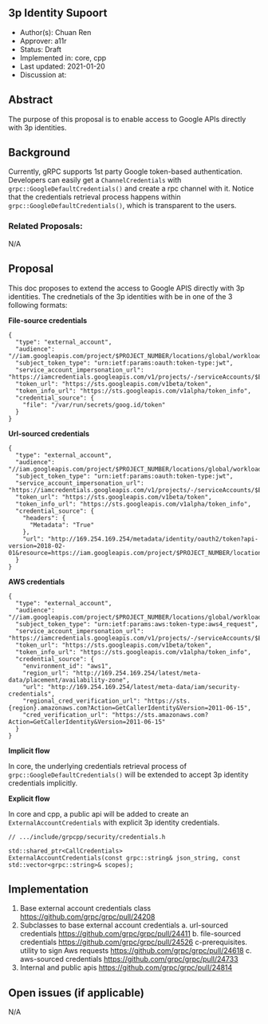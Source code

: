 3p Identity Supoort
----
* Author(s): Chuan Ren
* Approver: a11r
* Status: Draft
* Implemented in: core, cpp
* Last updated: 2021-01-20
* Discussion at: 

## Abstract

The purpose of this proposal is to enable access to Google APIs directly with 3p identities.

## Background

Currently, gRPC supports 1st party Google token-based authentication. Developers can easily get a `ChannelCredentials` with `grpc::GoogleDefaultCredentials()` and create a rpc channel with it. Notice that the credentials retrieval process happens within `grpc::GoogleDefaultCredentials()`, which is transparent to the users.

### Related Proposals: 
N/A

## Proposal

This doc proposes to extend the access to Google APIS directly with 3p identities. The crednetials of the 3p identities with be in one of the 3 following formats:

**File-source credentials**
```
{
  "type": "external_account",
  "audience": "//iam.googleapis.com/project/$PROJECT_NUMBER/locations/global/workloadIdentityPools/$POOL_ID/providers/$PROVIDER_ID",
  "subject_token_type": "urn:ietf:params:oauth:token-type:jwt",
  "service_account_impersonation_url": "https://iamcredentials.googleapis.com/v1/projects/-/serviceAccounts/$EMAIL:generateAccessToken",
  "token_url": "https://sts.googleapis.com/v1beta/token",
  "token_info_url": "https://sts.googleapis.com/v1alpha/token_info",
  "credential_source": {
    "file": "/var/run/secrets/goog.id/token"
  }
}
```

**Url-sourced credentials**
```
{
  "type": "external_account",
  "audience": "//iam.googleapis.com/project/$PROJECT_NUMBER/locations/global/workloadIdentityPools/$POOL_ID/providers/$PROVIDER_ID",
  "subject_token_type": "urn:ietf:params:oauth:token-type:jwt",
  "service_account_impersonation_url": "https://iamcredentials.googleapis.com/v1/projects/-/serviceAccounts/$EMAIL:generateAccessToken",
  "token_url": "https://sts.googleapis.com/v1beta/token",
  "token_info_url": "https://sts.googleapis.com/v1alpha/token_info",
  "credential_source": {
    "headers": {
      "Metadata": "True"
    },
    "url": "http://169.254.169.254/metadata/identity/oauth2/token?api-version=2018-02-01&resource=https://iam.googleapis.com/project/$PROJECT_NUMBER/locations/global/workloadIdentityPools/$POOL_ID/providers/$PROVIDER_ID"
  }
}
```

**AWS credentials**
```
{
  "type": "external_account",
  "audience": "//iam.googleapis.com/project/$PROJECT_NUMBER/locations/global/workloadIdentityPools/$POOL_ID/providers/"$PROVIDER_ID",
  "subject_token_type": "urn:ietf:params:aws:token-type:aws4_request",
  "service_account_impersonation_url": "https://iamcredentials.googleapis.com/v1/projects/-/serviceAccounts/$EMAIL:generateAccessToken",
  "token_url": "https://sts.googleapis.com/v1beta/token",
  "token_info_url": "https://sts.googleapis.com/v1alpha/token_info",
  "credential_source": {
    "environment_id": "aws1",
    "region_url": "http://169.254.169.254/latest/meta-data/placement/availability-zone",
    "url": "http://169.254.169.254/latest/meta-data/iam/security-credentials",
    "regional_cred_verification_url": "https://sts.{region}.amazonaws.com?Action=GetCallerIdentity&Version=2011-06-15",
    "cred_verification_url": "https://sts.amazonaws.com?Action=GetCallerIdentity&Version=2011-06-15"
  }
}
```

**Implicit flow**

In core, the underlying credentials retrieval process of `grpc::GoogleDefaultCredentials()` will be extended to accept 3p identity credentials implicitly.

**Explicit flow**

In core and cpp, a public api will be added to create an `ExternalAccountCredentials` with explicit 3p identity credentials.
```
// .../include/grpcpp/security/credentials.h

std::shared_ptr<CallCredentials>
ExternalAccountCredentials(const grpc::string& json_string, const std::vector<grpc::string>& scopes);
```

## Implementation

1. Base external account credentials class
   https://github.com/grpc/grpc/pull/24208
2. Subclasses to base external account credentials
   a. url-sourced credentials
      https://github.com/grpc/grpc/pull/24411
   b. file-sourced credentials
      https://github.com/grpc/grpc/pull/24526
   c-prerequisites. utility to sign Aws requests
      https://github.com/grpc/grpc/pull/24618
   c. aws-sourced credentials
      https://github.com/grpc/grpc/pull/24733
3. Internal and public apis
   https://github.com/grpc/grpc/pull/24814

## Open issues (if applicable)

N/A